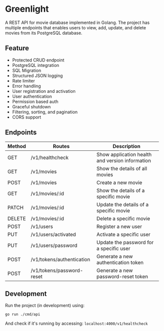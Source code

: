 # Greenlight

A REST API for movie database implemented in Golang. The project has multiple endpoints that enables users to view, add, update, and delete movies from its PostgreSQL database.

## Feature

- Protected CRUD endpoint
- PostgreSQL integration
- SQL Migration
- Structured JSON logging
- Rate limiter
- Error handling
- User registration and activation
- User authentication
- Permission based auth
- Graceful shutdown
- Filtering, sorting, and pagination
- CORS support

## Endpoints

| Method | Routes | Description |
|--------|--------|-------------|
| GET | /v1/healthcheck | Show application health and version information
GET | /v1/movies | Show the details of all movies
POST | /v1/movies | Create a new movie
GET | /v1/movies/:id | Show the details of a specific movie
PATCH | /v1/movies/:id | Update the details of a specific movie
DELETE | /v1/movies/:id | Delete a specific movie
POST | /v1/users | Register a new user
PUT | /v1/users/activated | Activate a specific user
PUT | /v1/users/password | Update the password for a specific user
POST | /v1/tokens/authentication | Generate a new authentication token
POST | /v1/tokens/password-reset | Generate a new password-reset token

## Development

Run the project (in development) using:

`go run ./cmd/api`

And check if it's running by accessing: `localhost:4000/v1/healthcheck`